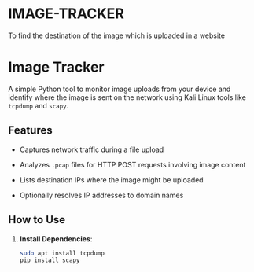 # IMAGE-TRACKER
To find the destination of the image which is uploaded in a website
#   Image Tracker

A simple Python tool to monitor image uploads from your device and identify where the image is sent on the network using Kali Linux tools like `tcpdump` and `scapy`.

##  Features

- Captures network traffic during a file upload

- Analyzes `.pcap` files for HTTP POST requests involving image content

- Lists destination IPs where the image might be uploaded

- Optionally resolves IP addresses to domain names

##  How to Use

1. **Install Dependencies**:

   ```bash
   sudo apt install tcpdump
   pip install scapy

